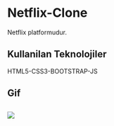 # Netflix-Clone

Netflix platformudur.

<h2>Kullanilan Teknolojiler</h2>

HTML5-CSS3-BOOTSTRAP-JS

<h2>Gif<h2>

![](ekran.gif)
